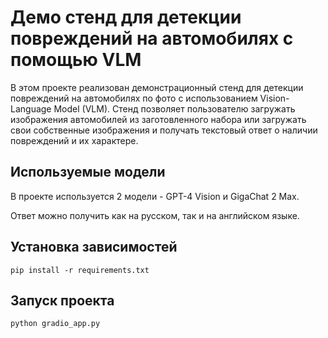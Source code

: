 # Демо стенд для детекции повреждений на автомобилях с помощью VLM

В этом проекте реализован демонстрационный стенд для детекции повреждений на автомобилях по фото с использованием Vision-Language Model (VLM). 
Стенд позволяет пользователю загружать изображения автомобилей из заготовленного набора или загружать свои собственные изображения и
получать текстовый ответ о наличии повреждений и их характере.

## Используемые модели
В проекте используется 2 модели - GPT-4 Vision и GigaChat 2 Max.

Ответ можно получить как на русском, так и на английском языке.

## Установка зависимостей
```
pip install -r requirements.txt
```

## Запуск проекта
```
python gradio_app.py
```